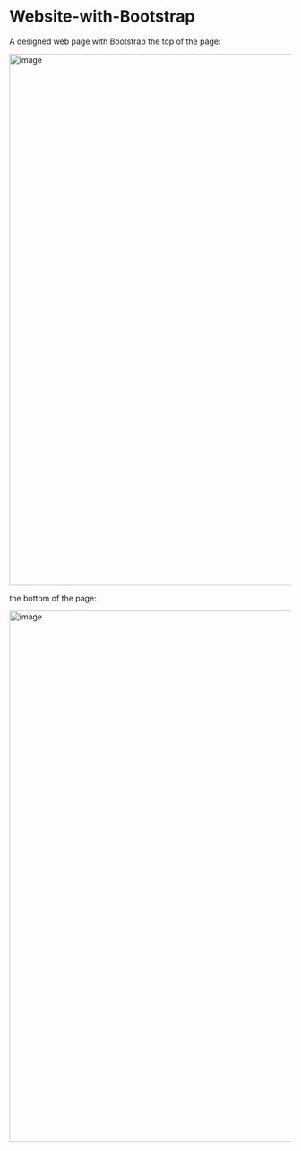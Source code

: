 # Website-with-Bootstrap
A designed web page with Bootstrap
the top of the page:

<img width="949" alt="image" src="https://github.com/user-attachments/assets/03bd3b61-8dcc-4de5-adc8-d71517b951fd">


the bottom of the page:




<img width="948" alt="image" src="https://github.com/user-attachments/assets/e0e2d3d9-7a4b-4008-8c99-9435dc5cddd4">


